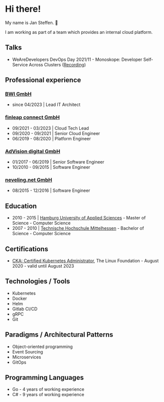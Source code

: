 # Hi there!

My name is Jan Steffen. :wave:

I am working as part of a team which provides an internal cloud platform.

## Talks

* WeAreDevelopers DevOps Day 2021/11 - Monoskope: Developer Self-Service Across Clusters ([Recording](https://youtu.be/8FPXqjwSMdI?t=7339))

## Professional experience

### [BWI GmbH](https://www.bwi.de)

* since 04/2023 | Lead IT Architect

### [finleap connect GmbH](https://connect.finleap.com/)

* 09/2021 - 03/2023 | Cloud Tech Lead
* 09/2020 - 09/2021 | Senior Cloud Engineer
* 06/2019 - 08/2020 | Platform Engineer

### [AdVision digital GmbH](https://www.advision-digital.de/)

* 01/2017 - 06/2019 | Senior Software Engineer
* 10/2010 - 09/2015 | Software Engineer

### [neveling.net GmbH](https://nevelingreply.de/)

* 08/2015 - 12/2016 | Software Engineer

## Education

* 2010 - 2015 | [Hamburg University of Applied Sciences](https://www.haw-hamburg.de/) - Master of Science - Computer Science
* 2007 - 2010 | [Technische Hochschule Mittelhessen](https://www.thm.de/) - Bachelor of Science - Computer Science

## Certifications

* [CKA: Certified Kubernetes Administrator](https://www.credly.com/badges/d8f8a602-844d-43b0-b7e5-c9c5243aaaea), The Linux Foundation - August 2020 - valid until August 2023

## Technologies / Tools

* Kubernetes
* Docker
* Helm
* Gitlab CI/CD
* gRPC
* Git

## Paradigms / Architectural Patterns

* Object-oriented programming
* Event Sourcing
* Microservices
* GitOps

## Programming Languages

* Go - 4 years of working experience
* C# - 9 years of working experience
